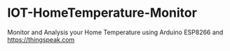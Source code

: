 # IOT-HomeTemperature-Monitor
Monitor and Analysis your Home Temperature using Arduino ESP8266 and https://thingspeak.com
